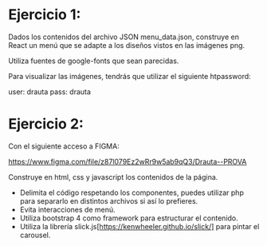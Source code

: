 Ejercicio 1:
===========

Dados los contenidos del archivo JSON menu_data.json, construye en React un menú que se adapte a los diseños vistos en las imágenes png.

Utiliza fuentes de google-fonts que sean parecidas.

Para visualizar las imágenes, tendrás que utilizar el siguiente htpassword:

user: drauta
pass: drauta


Ejercicio 2:
===========

Con el siguiente acceso a FIGMA:

https://www.figma.com/file/z87l079Ez2wRr9w5ab9qQ3/Drauta--PROVA

Construye en html, css y javascript los contenidos de la página.

- Delimita el código respetando los componentes, puedes utilizar php para separarlo en distintos archivos si así lo prefieres.
- Evita interacciones de menú.
- Utiliza bootstrap 4 como framework para estructurar el contenido.
- Utiliza la librería slick.js[https://kenwheeler.github.io/slick/] para pintar el carousel.

